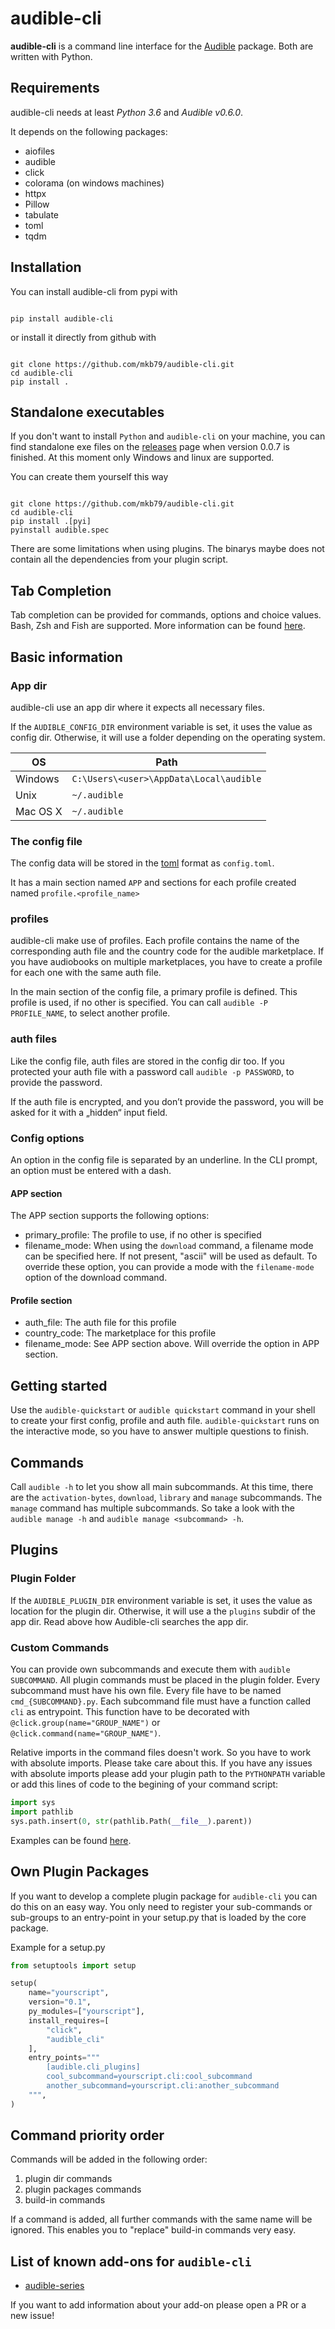 # audible-cli

**audible-cli** is a command line interface for the 
[Audible](https://github.com/mkb79/Audible) package. 
Both are written with Python.

## Requirements

audible-cli needs at least *Python 3.6* and *Audible v0.6.0*.

It depends on the following packages:

* aiofiles
* audible
* click
* colorama (on windows machines)
* httpx
* Pillow
* tabulate
* toml
* tqdm

## Installation

You can install audible-cli from pypi with

```shell

pip install audible-cli

```

or install it directly from github with

```shell

git clone https://github.com/mkb79/audible-cli.git
cd audible-cli
pip install .

```

## Standalone executables

If you don't want to install `Python` and `audible-cli` on your machine, you can
find standalone exe files on the [releases](https://github.com/mkb79/audible-cli/releases) 
page when version 0.0.7 is finished. At this moment only Windows and linux are supported.

You can create them yourself this way

```shell

git clone https://github.com/mkb79/audible-cli.git
cd audible-cli
pip install .[pyi]
pyinstall audible.spec

```

There are some limitations when using plugins. The binarys maybe does not contain
all the dependencies from your plugin script. 

## Tab Completion

Tab completion can be provided for commands, options and choice values. Bash, 
Zsh and Fish are supported. More information can be found 
[here](https://github.com/mkb79/audible-cli/tree/master/utils/code_completion).


## Basic information

### App dir

audible-cli use an app dir where it expects all necessary files.

If the ``AUDIBLE_CONFIG_DIR`` environment variable is set, it uses the value 
as config dir. Otherwise, it will use a folder depending on the operating 
system.

| OS       | Path                                      |
| ---      | ---                                       |
| Windows  | ``C:\Users\<user>\AppData\Local\audible`` |
| Unix     | ``~/.audible``                            |
| Mac OS X | ``~/.audible``                            |

### The config file

The config data will be stored in the [toml](https://github.com/toml-lang/toml) 
format as ``config.toml``.

It has a main section named ``APP`` and sections for each profile created 
named ``profile.<profile_name>``

### profiles

audible-cli make use of profiles. Each profile contains the name of the 
corresponding auth file and the country code for the audible marketplace. If 
you have audiobooks on multiple marketplaces, you have to create a profile for 
each one with the same auth file.

In the main section of the config file, a primary profile is defined. 
This profile is used, if no other is specified. You can call 
`audible -P PROFILE_NAME`, to select another profile.

### auth files

Like the config file, auth files are stored in the config dir too. If you 
protected your auth file with a password call `audible -p PASSWORD`, to 
provide the password.

If the auth file is encrypted, and you don’t provide the password, you will be 
asked for it with a „hidden“ input field. 

### Config options

An option in the config file is separated by an underline. In the CLI prompt,
an option must be entered with a dash.

#### APP section

The APP section supports the following options:
- primary_profile: The profile to use, if no other is specified
- filename_mode: When using the `download` command, a filename mode can be 
  specified here. If not present, "ascii" will be used as default. To override
  these option, you can provide a mode with the `filename-mode` option of the
  download command.

#### Profile section

- auth_file: The auth file for this profile
- country_code: The marketplace for this profile
- filename_mode: See APP section above. Will override the option in APP section.

## Getting started

Use the `audible-quickstart` or `audible quickstart` command in your shell 
to create your first config, profile and auth file. `audible-quickstart` 
runs on the interactive mode, so you have to answer multiple questions to finish.

## Commands

Call `audible -h` to let you show all main subcommands. At this time, there 
are the `activation-bytes`, `download`, `library` and `manage` subcommands. 
The `manage` command has multiple subcommands. So take a look with the 
`audible manage -h` and `audible manage <subcommand> -h`. 

## Plugins

### Plugin Folder

If the ``AUDIBLE_PLUGIN_DIR`` environment variable is set, it uses the value 
as location for the plugin dir. Otherwise, it will use a the `plugins` subdir 
of the app dir. Read above how Audible-cli searches the app dir.

### Custom Commands

You can provide own subcommands and execute them with `audible SUBCOMMAND`.
All plugin commands must be placed in the plugin folder. Every subcommand must 
have his own file. Every file have to be named ``cmd_{SUBCOMMAND}.py``. 
Each subcommand file must have a function called `cli` as entrypoint. 
This function have to be decorated with ``@click.group(name="GROUP_NAME")`` or  
``@click.command(name="GROUP_NAME")``.

Relative imports in the command files doesn't work. So you have to work with 
absolute imports. Please take care about this. If you have any issues with 
absolute imports please add your plugin path to the `PYTHONPATH` variable or 
add this lines of code to the begining of your command script:

```python
import sys
import pathlib
sys.path.insert(0, str(pathlib.Path(__file__).parent))
```

Examples can be found 
[here](https://github.com/mkb79/audible-cli/tree/master/plugin_cmds).


## Own Plugin Packages

If you want to develop a complete plugin package for ``audible-cli`` you can
do this on an easy way. You only need to register your sub-commands or 
sub-groups to an entry-point in your setup.py that is loaded by the core 
package.

Example for a setup.py

```python
from setuptools import setup

setup(
    name="yourscript",
    version="0.1",
    py_modules=["yourscript"],
    install_requires=[
        "click",
        "audible_cli"
    ],
    entry_points="""
        [audible.cli_plugins]
        cool_subcommand=yourscript.cli:cool_subcommand
        another_subcommand=yourscript.cli:another_subcommand
    """,
)
```

## Command priority order

Commands will be added in the following order:

1. plugin dir commands
2. plugin packages commands
3. build-in commands

If a command is added, all further commands with the same name will be ignored.
This enables you to "replace" build-in commands very easy.

## List of known add-ons for `audible-cli`

- [audible-series](https://pypi.org/project/audible-series/)

If you want to add information about your add-on please open a PR or a new issue!
